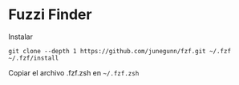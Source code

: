 # Fuzzi Finder

Instalar

    git clone --depth 1 https://github.com/junegunn/fzf.git ~/.fzf
    ~/.fzf/install


Copiar el archivo .fzf.zsh en `~/.fzf.zsh`